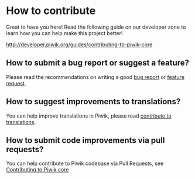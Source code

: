 # How to contribute

Great to have you here! Read the following guide on our developer zone to learn how you can help make this project better!

http://developer.piwik.org/guides/contributing-to-piwik-core

## How to submit a bug report or suggest a feature?
Please read the recommendations on writing a good [bug report](http://developer.piwik.org/guides/core-team-workflow#submitting-a-bug-report) or [feature request](http://developer.piwik.org/guides/core-team-workflow#submitting-a-feature-request).

## How to suggest improvements to translations?

You can help improve translations in Piwik, please read [contribute to translations](https://github.com/piwik/piwik/blob/master/lang/README.md).

## How to submit code improvements via pull requests?

You can help contribute to Piwik codebase via Pull Requests, see [Contributing to Piwik core](https://developer.piwik.org/guides/contributing-to-piwik-core)
